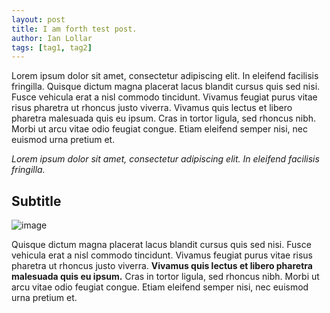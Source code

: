 ```yaml
---
layout: post
title: I am forth test post.
author: Ian Lollar
tags: [tag1, tag2]
---
```


Lorem ipsum dolor sit amet, consectetur adipiscing elit. In eleifend facilisis fringilla. Quisque dictum magna placerat lacus blandit cursus quis sed nisi. Fusce vehicula erat a nisl commodo tincidunt. Vivamus feugiat purus vitae risus pharetra ut rhoncus justo viverra. Vivamus quis lectus et libero pharetra malesuada quis eu ipsum. Cras in tortor ligula, sed rhoncus nibh. Morbi ut arcu vitae odio feugiat congue. Etiam eleifend semper nisi, nec euismod urna pretium et.

<!--more-->

*Lorem ipsum dolor sit amet, consectetur adipiscing elit. In eleifend facilisis fringilla.*

Subtitle
--------

![image](http://placekitten.com/500/300)

Quisque dictum magna placerat lacus blandit cursus quis sed nisi. Fusce vehicula erat a nisl commodo tincidunt. Vivamus feugiat purus vitae risus pharetra ut rhoncus justo viverra. **Vivamus quis lectus et libero pharetra malesuada quis eu ipsum.** Cras in tortor ligula, sed rhoncus nibh. Morbi ut arcu vitae odio feugiat congue. Etiam eleifend semper nisi, nec euismod urna pretium et.